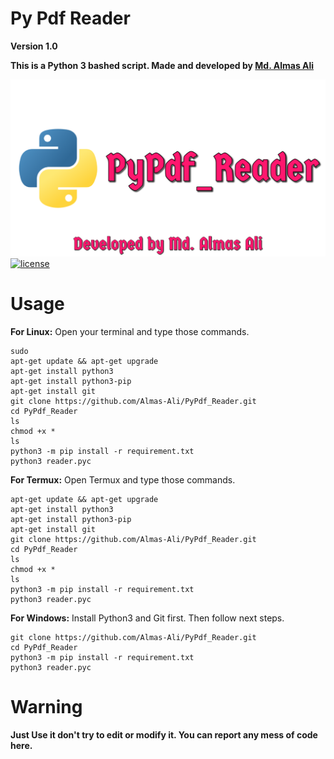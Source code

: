 # Py Pdf Reader
**Version 1.0**

**This is a Python 3 bashed script. Made and developed by [Md. Almas Ali](https://facebook.com/md.almasali.0)**

![Image](IMG/img.jpg)<br>
[![license](https://img.shields.io/github/license/dwisiswant0/WiFiID.svg)](https://github.com/Almas-Ali/PyPdf_Reader/LICENSE)

# Usage
**For Linux:**
Open your terminal and type those commands.

```
sudo
apt-get update && apt-get upgrade
apt-get install python3
apt-get install python3-pip
apt-get install git
git clone https://github.com/Almas-Ali/PyPdf_Reader.git
cd PyPdf_Reader
ls
chmod +x *
ls
python3 -m pip install -r requirement.txt
python3 reader.pyc
```

**For Termux:**
Open Termux and type those commands.

```
apt-get update && apt-get upgrade
apt-get install python3
apt-get install python3-pip
apt-get install git
git clone https://github.com/Almas-Ali/PyPdf_Reader.git
cd PyPdf_Reader
ls
chmod +x *
ls
python3 -m pip install -r requirement.txt
python3 reader.pyc
```

**For Windows:**
Install Python3 and Git first. Then follow next steps.

```
git clone https://github.com/Almas-Ali/PyPdf_Reader.git
cd PyPdf_Reader
python3 -m pip install -r requirement.txt
python3 reader.pyc
```

# Warning
**Just Use it don't try to edit or modify it. You can report any mess of code here.**

